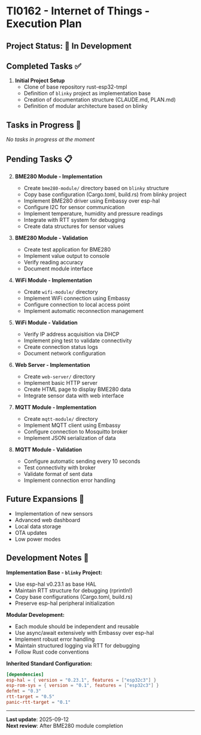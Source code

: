 # TI0162 - Internet of Things - Execution Plan

## Project Status: 🚀 In Development

## Completed Tasks ✅

1. **Initial Project Setup**
   - Clone of base repository rust-esp32-tmpl
   - Definition of `blinky` project as implementation base
   - Creation of documentation structure (CLAUDE.md, PLAN.md)
   - Definition of modular architecture based on blinky

## Tasks in Progress 🔄

*No tasks in progress at the moment*

## Pending Tasks 📋

2. **BME280 Module - Implementation**
   - Create `bme280-module/` directory based on `blinky` structure
   - Copy base configuration (Cargo.toml, build.rs) from blinky project
   - Implement BME280 driver using Embassy over esp-hal
   - Configure I2C for sensor communication
   - Implement temperature, humidity and pressure readings
   - Integrate with RTT system for debugging
   - Create data structures for sensor values

3. **BME280 Module - Validation**
   - Create test application for BME280
   - Implement value output to console
   - Verify reading accuracy
   - Document module interface

4. **WiFi Module - Implementation**
   - Create `wifi-module/` directory
   - Implement WiFi connection using Embassy
   - Configure connection to local access point
   - Implement automatic reconnection management

5. **WiFi Module - Validation**
   - Verify IP address acquisition via DHCP
   - Implement ping test to validate connectivity
   - Create connection status logs
   - Document network configuration

6. **Web Server - Implementation**
   - Create `web-server/` directory
   - Implement basic HTTP server
   - Create HTML page to display BME280 data
   - Integrate sensor data with web interface

7. **MQTT Module - Implementation**
   - Create `mqtt-module/` directory
   - Implement MQTT client using Embassy
   - Configure connection to Mosquitto broker
   - Implement JSON serialization of data

8. **MQTT Module - Validation**
   - Configure automatic sending every 10 seconds
   - Test connectivity with broker
   - Validate format of sent data
   - Implement connection error handling

## Future Expansions 🔮

- Implementation of new sensors
- Advanced web dashboard
- Local data storage
- OTA updates
- Low power modes

## Development Notes 📝

**Implementation Base - `blinky` Project:**
- Use esp-hal v0.23.1 as base HAL
- Maintain RTT structure for debugging (rprintln!)
- Copy base configurations (Cargo.toml, build.rs)
- Preserve esp-hal peripheral initialization

**Modular Development:**
- Each module should be independent and reusable
- Use async/await extensively with Embassy over esp-hal
- Implement robust error handling
- Maintain structured logging via RTT for debugging
- Follow Rust code conventions

**Inherited Standard Configuration:**
```toml
[dependencies]
esp-hal = { version = "0.23.1", features = ["esp32c3"] }
esp-rom-sys = { version = "0.1", features = ["esp32c3"] }
defmt = "0.3"
rtt-target = "0.5"  
panic-rtt-target = "0.1"
```

---

**Last update**: 2025-09-12  
**Next review**: After BME280 module completion